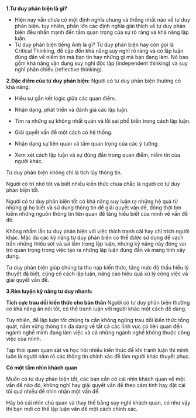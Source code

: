 **1.Tư duy phản biện là gì?**
-  Hiện nay vẫn chưa có một định nghĩa chung và thống nhất nào về tư duy phản biện. tuy nhiên, phần lớn các định nghĩa giải thích về tư duy phản biện đều nhấn mạnh đến tầm quan trọng của sự rõ ràng và khả năng lập luận.
-  Tư duy phản biện tiếng Anh là gì? Tư duy phản biện hay còn gọi là Critical Thinking, đề cập đến khả năng suy nghĩ rõ ràng và có lập luận đúng đắn về niềm tin mà bạn tin hay những gì mà bạn đang làm. Nó bao gồm khả năng vận dụng suy nghĩ độc lập (independent thinking) và suy nghĩ phản chiếu (reflective thinking).

**2.Đặc điểm của tư duy phản biện:**
Người có tư duy phản biện thường có khả năng:

- Hiểu sự gắn kết logic giữa các quan điểm.

- Nhận dạng, phát triển và đánh giá các lập luận.

- Tìm ra những sự không nhất quán và lỗi sai phổ biến trong cách lập luận.

- Giải quyết vấn đề một cách có hệ thống.

- Nhận dạng sự liên quan và tầm quan trọng của các ý tưởng.

- Xem xét cách lập luận và sự đúng đắn trong quan điểm, niềm tin của người khác.

Tư duy phản biện không chỉ là tích lũy thông tin. 

Người có trí nhớ tốt và biết nhiều kiến thức chưa chắc là người có tư duy phản biện tốt. 

Người có tư duy phản biện tốt có khả năng suy luận ra những hệ quả từ những gì họ biết và sử dụng thông tin để giải quyết vấn đề, đồng thời tìm kiếm những nguồn thông tin liên quan để tăng hiểu biết của mình về vấn đề đó.

Không nhầm lẫn tư duy phản biện với việc thích tranh cãi hay chỉ trích người khác. Mặc dù các kỹ năng tư duy phản biện có thể được sử dụng để vạch trần những thiếu sót và sai lầm trong lập luận, nhưng kỹ năng này đóng vai trò quan trọng trong việc tạo ra những lập luận đúng đắn và mang tính xây dựng.

Tư duy phản biện giúp chúng ta thu nạp kiến thức, tăng mức độ thấu hiểu lý thuyết đã biết, củng cố cách lập luận, nâng cao hiệu quả xử lý công việc và giải quyết vấn đề.

**3.Rèn luyện kỹ năng tư duy nhanh:**

**Tích cực trau dồi kiến thức cho bản thân**
Người có tư duy phản biện thường có khả năng ăn nói tốt, có thể tranh luận với người khác một cách dễ dàng.

Tuy nhiên, để lập luận tốt chúng ta cần không ngừng trau dồi kiến thức tổng quát, nắm vững thông tin đa dạng về tất cả các lĩnh vực có liên quan đến ngành nghề mình đang làm việc và cả những ngành nghề không thuộc công việc của mình.

Tạp thói quen quan sát và học hỏi nhiều kiến thức để khi tranh luận thì mình luôn là người nắm rõ các thông tin chính xác để làm người khác thuyết phục.

**Có một tầm nhìn khách quan**

Muốn có tư duy phản biện tốt, các bạn cần có cái nhìn khách quan về một vấn đề nào đó, không nghĩ hay giải quyết vấn đề theo cảm tính hay đặt cái tôi quá nhiều để nhìn nhận một vấn đề.

Hãy bỏ cái nhìn chủ quan và thay thế bằng suy nghĩ khách quan, có như vậy thì bạn mới có thể lập luận vấn đề một cách chính xác.

